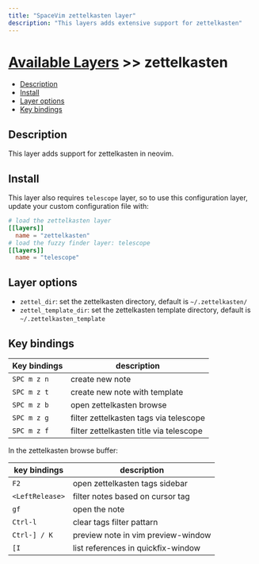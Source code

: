 ```yaml
---
title: "SpaceVim zettelkasten layer"
description: "This layers adds extensive support for zettelkasten"
---
```


# [Available Layers](../) >> zettelkasten

<!-- vim-markdown-toc GFM -->

- [Description](#description)
- [Install](#install)
- [Layer options](#layer-options)
- [Key bindings](#key-bindings)

<!-- vim-markdown-toc -->

## Description

This layer adds support for zettelkasten in neovim.

## Install

This layer also requires `telescope` layer, so to use this configuration layer,
update your custom configuration file with:

```toml
# load the zettelkasten layer
[[layers]]
  name = "zettelkasten"
# load the fuzzy finder layer: telescope
[[layers]]
  name = "telescope"
```

## Layer options

- `zettel_dir`: set the zettelkasten directory, default is `~/.zettelkasten/`
- `zettel_template_dir`: set the zettelkasten template directory, default is `~/.zettelkasten_template`

## Key bindings

| Key bindings | description                             |
| ------------ | --------------------------------------- |
| `SPC m z n`  | create new note                         |
| `SPC m z t`  | create new note with template           |
| `SPC m z b`  | open zettelkasten browse                |
| `SPC m z g`  | filter zettelkasten tags via telescope  |
| `SPC m z f`  | filter zettelkasten title via telescope |

In the zettelkasten browse buffer:

| key bindings    | description                        |
| --------------- | ---------------------------------- |
| `F2`            | open zettelkasten tags sidebar     |
| `<LeftRelease>` | filter notes based on cursor tag   |
| `gf`            | open the note                      |
| `Ctrl-l`        | clear tags filter pattarn          |
| `Ctrl-] / K`    | preview note in vim preview-window |
| `[I`            | list references in quickfix-window |
